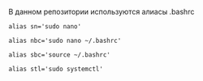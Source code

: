 В данном репозитории используются алиасы .bashrc

`alias sn='sudo nano'`

`alias nbc='sudo nano ~/.bashrc'`

`alias sbc='source ~/.bashrc'`

`alias stl='sudo systemctl'`
